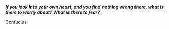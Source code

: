 _**If you look into your own heart, and you find nothing wrong there, what is there to worry about? What is there to fear?**_

Confucius